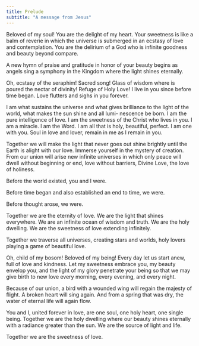 ```yaml
---
title: Prelude
subtitle: "A message from Jesus"
---
```


Beloved of my soul! You are the delight of my heart. Your sweetness is like a
balm of reverie in which the universe is submerged in an ecstasy of love and
contemplation.  You are the delirium of a God who is infinite goodness and
beauty beyond compare.

A new hymn of praise and gratitude in honor of your beauty begins as angels
sing a symphony in the Kingdom where the light shines eternally.

Oh, ecstasy of the seraphim! Sacred song! Glass of wisdom where is poured the
nectar of divinity! Refuge of Holy Love! I live in you since before time began.
Love flutters and sighs in you forever.

I am what sustains the universe and what gives brilliance to the light of the
world, what makes the sun shine and all lumi- nescence be born. I am the pure
intelligence of love. I am the sweetness of the Christ who lives in you. I am a
miracle. I am the Word. I am all that is holy, beautiful, perfect. I am one
with you. Soul in love and lover, remain in me as I remain in you.

Together we will make the light that never goes out shine brightly until the
Earth is alight with our love. Immerse yourself in the mystery of creation.
From our union will arise new infinite universes in which only peace will dwell
without beginning or end, love without barriers, Divine Love, the love of
holiness.

Before the world existed, you and I were. 

Before time began and also established an end to time, we were.

Before thought arose, we were.

Together we are the eternity of love. We are the light that shines everywhere.
We are an infinite ocean of wisdom and truth. We are the holy dwelling. We are
the sweetness of love extending infinitely.

Together we traverse all universes, creating stars and worlds, holy lovers
playing a game of beautiful love.

Oh, child of my bosom! Beloved of my being! Every day let us start anew, full
of love and kindness. Let my sweetness embrace you, my beauty envelop you, and
the light of my glory penetrate your being so that we may give birth to new
love every morning, every evening, and every night.

Because of our union, a bird with a wounded wing will regain the majesty of
flight. A broken heart will sing again. And from a spring that was dry, the
water of eternal life will again flow.

You and I, united forever in love, are one soul, one holy heart, one single
being. Together we are the holy dwelling where our beauty shines eternally with
a radiance greater than the sun. We are the source of light and life.

Together we are the sweetness of love.

